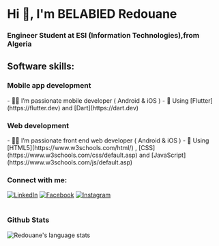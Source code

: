 <h1>Hi 👋, I'm BELABIED Redouane</h1>
<h3>Engineer Student at ESI (Information Technologies),from Algeria</h3>

<h2>Software skills:</h2>
<h3>Mobile app development</h3>
- 🧑‍💻 I’m passionate mobile developer ( Android & iOS )
- 💬 Using [Flutter](https://flutter.dev) and [Dart](https://dart.dev)

<h3>Web development</h3>
- 🧑‍💻 I’m passionate front end web developer ( Android & iOS )
- 💬 Using [HTML5](https://www.w3schools.com/html/) , [CSS](https://www.w3schools.com/css/default.asp) and [JavaScript](https://www.w3schools.com/js/default.asp) 

<h3 align="left">Connect with me:</h3>
<a href="https://www.linkedin.com/in/redouane-belabied-b972261b4/" target="_blank"><img src="https://img.shields.io/badge/LinkedIn-%232D88FF.svg?&style=flat-square&logo=linkedin&logoColor=white" alt="LinkedIn"></a>
<a href="https://web.facebook.com/amine.bela.33" target="_blank"><img src="https://img.shields.io/badge/Facebook-%232D88FF.svg?&style=flat-square&logo=facebook&logoColor=white" alt="Facebook"></a>
<a href="https://www.instagram.com/redouane.csinfo/" target="_blank"><img src="https://img.shields.io/badge/Instagram-%231877F2.svg?&style=flat-square&logo=instagram&logoColor=white" alt="Instagram"></a>
<br><br>

### Github Stats
<img src="https://github-readme-stats.vercel.app/api/top-langs/?username=belabiedredouane&hide_langs_below=6&layout=compact" alt="Redouane's language stats"/>
